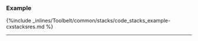 <!-- post: -->


### Example

{%include _inlines/Toolbelt/common/stacks/code_stacks_example-cxstacksres.md %}

* * *

